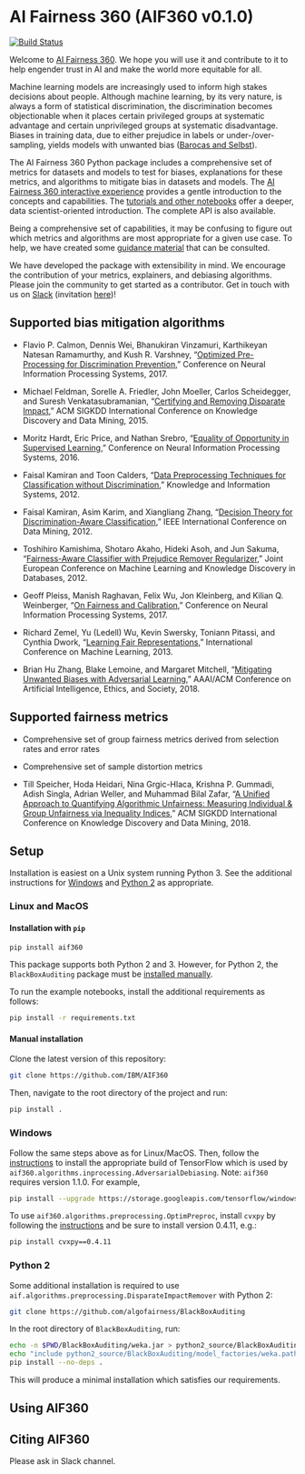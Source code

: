 # AI Fairness 360 (AIF360 v0.1.0)

[![Build Status](https://travis.ibm.com/samya/samya-bias-toolbox.svg?token=SxyZi76xHxfUp3FxEWab&branch=master)](https://travis.ibm.com/samya/samya-bias-toolbox)

Welcome to [AI Fairness 360](http://aif360.mybluemix.net/). We hope you will use it and contribute to it to help engender trust in AI and make the world more equitable for all.

Machine learning models are increasingly used to inform high stakes decisions about people. Although machine learning, by its very nature, is always a form of statistical discrimination, the discrimination becomes objectionable when it places certain privileged groups at systematic advantage and certain unprivileged groups at systematic disadvantage. Biases in training data, due to either prejudice in labels or under-/over-sampling, yields models with unwanted bias ([Barocas and Selbst](http://www.californialawreview.org/2-big-data/)).


The AI Fairness 360 Python package includes a comprehensive set of metrics for datasets and models to test for biases, explanations for these metrics, and algorithms to mitigate bias in datasets and models. The [AI Fairness 360 interactive experience](http://aif360.mybluemix.net/data) provides a gentle introduction to the concepts and capabilities. The [tutorials and other notebooks](./examples) offer a deeper, data scientist-oriented introduction. The complete API is also available.


Being a comprehensive set of capabilities, it may be confusing to figure out which metrics and algorithms are most appropriate for a given use case. To help, we have created some [guidance material](http://aif360.mybluemix.net/resources#guidance) that can be consulted.


We have developed the package with extensibility in mind.  We encourage the contribution of your metrics, explainers, and debiasing algorithms. Please join the community to get started as a contributor. Get in touch with us on [Slack](https://aif360.slack.com) (invitation [here](https://join.slack.com/t/aif360/shared_invite/enQtNDI5Nzg2NTk0MTMyLTU4N2UwODVmMTYxZWMwZmEzZmZkODdjMTk5NWUwZDNhNDhlMzNkZDNhOTYwZDNlODc1MTdjYzY5OTU2OWQ1ZmY))!


## Supported bias mitigation algorithms

* Flavio P. Calmon, Dennis Wei, Bhanukiran Vinzamuri, Karthikeyan Natesan Ramamurthy, and Kush R. Varshney, “[Optimized Pre-Processing for Discrimination Prevention](http://papers.nips.cc/paper/6988-optimized-pre-processing-for-discrimination-prevention),” Conference on Neural Information Processing Systems, 2017.


* Michael Feldman, Sorelle A. Friedler, John Moeller, Carlos Scheidegger, and Suresh Venkatasubramanian, “[Certifying and Removing Disparate Impact](https://doi.org/10.1145/2783258.2783311),” ACM SIGKDD International Conference on Knowledge Discovery and Data Mining, 2015.


* Moritz Hardt, Eric Price, and Nathan Srebro, “[Equality of Opportunity in Supervised Learning](https://papers.nips.cc/paper/6374-equality-of-opportunity-in-supervised-learning),” Conference on Neural Information Processing Systems, 2016.


* Faisal Kamiran and Toon Calders, “[Data Preprocessing Techniques for Classification without Discrimination](http://doi.org/10.1007/s10115-011-0463-8),” Knowledge and Information Systems, 2012.


* Faisal Kamiran, Asim Karim, and Xiangliang Zhang, “[Decision Theory for Discrimination-Aware Classification](https://doi.org/10.1109/ICDM.2012.45),” IEEE International Conference on Data Mining, 2012.


* Toshihiro Kamishima, Shotaro Akaho, Hideki Asoh, and Jun Sakuma, “[Fairness-Aware Classifier with Prejudice Remover Regularizer](https://rd.springer.com/chapter/10.1007/978-3-642-33486-3_3),” Joint European Conference on Machine Learning and Knowledge Discovery in Databases, 2012.


* Geoff Pleiss, Manish Raghavan, Felix Wu, Jon Kleinberg, and Kilian Q. Weinberger, “[On Fairness and Calibration](https://papers.nips.cc/paper/7151-on-fairness-and-calibration),” Conference on Neural Information Processing Systems, 2017.


* Richard Zemel, Yu (Ledell) Wu, Kevin Swersky, Toniann Pitassi, and Cynthia Dwork, “[Learning Fair Representations](http://proceedings.mlr.press/v28/zemel13.html),” International Conference on Machine Learning, 2013.


* Brian Hu Zhang, Blake Lemoine, and Margaret Mitchell, “[Mitigating Unwanted Biases with Adversarial Learning](http://www.aies-conference.com/wp-content/papers/main/AIES_2018_paper_162.pdf),” AAAI/ACM Conference on Artificial Intelligence, Ethics, and Society, 2018.

## Supported fairness metrics

* Comprehensive set of group fairness metrics derived from selection rates and error rates


* Comprehensive set of sample distortion metrics


* Till Speicher, Hoda Heidari, Nina Grgic-Hlaca, Krishna P. Gummadi, Adish Singla, Adrian Weller, and Muhammad Bilal Zafar, “[A Unified Approach to Quantifying Algorithmic Unfairness: Measuring Individual & Group Unfairness via Inequality Indices](https://doi.org/10.1145/3219819.3220046),” ACM SIGKDD International Conference on Knowledge Discovery and Data Mining, 2018.


## Setup

Installation is easiest on a Unix system running Python 3. See the additional instructions for [Windows](#windows) and [Python 2](#python-2) as appropriate.

### Linux and MacOS

#### Installation with `pip`

```bash
pip install aif360
```

This package supports both Python 2 and 3. However, for Python 2, the `BlackBoxAuditing` package must be [installed manually](#python-2).

To run the example notebooks, install the additional requirements as follows:

```bash
pip install -r requirements.txt
```

#### Manual installation

Clone the latest version of this repository:

```bash
git clone https://github.com/IBM/AIF360
```

Then, navigate to the root directory of the project and run:

```bash
pip install .
```

### Windows

Follow the same steps above as for Linux/MacOS. Then, follow the [instructions](https://www.tensorflow.org/install/install_windows) to install the appropriate build of TensorFlow which is used by `aif360.algorithms.inprocessing.AdversarialDebiasing`. Note: `aif360` requires version 1.1.0. For example,

```bash
pip install --upgrade https://storage.googleapis.com/tensorflow/windows/cpu/tensorflow-1.1.0-cp35-cp35m-win_amd64.whl
```

To use `aif360.algorithms.preprocessing.OptimPreproc`, install `cvxpy` by following the [instructions](http://www.cvxpy.org/install/index.html#windows) and be sure to install version 0.4.11, e.g.:

```bash
pip install cvxpy==0.4.11
```

### Python 2

Some additional installation is required to use `aif.algorithms.preprocessing.DisparateImpactRemover` with Python 2:

```bash
git clone https://github.com/algofairness/BlackBoxAuditing
```

In the root directory of `BlackBoxAuditing`, run:

```bash
echo -n $PWD/BlackBoxAuditing/weka.jar > python2_source/BlackBoxAuditing/model_factories/weka.path
echo "include python2_source/BlackBoxAuditing/model_factories/weka.path" >> MANIFEST.in
pip install --no-deps .
```

This will produce a minimal installation which satisfies our requirements.

## Using AIF360


## Citing AIF360

   Please ask in Slack channel.
